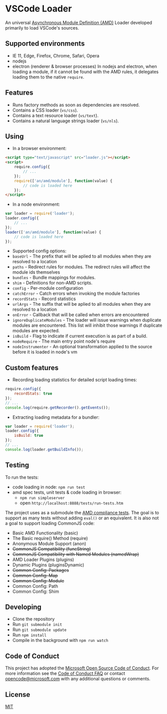 # VSCode Loader

An universal [Asynchronous Module Definition (AMD)](https://github.com/amdjs/amdjs-api/wiki/AMD) Loader developed primarily to load VSCode's sources.

## Supported environments
* IE 11, Edge, Firefox, Chrome, Safari, Opera
* nodejs
* electron (renderer & browser processes)
In nodejs and electron, when loading a module, if it cannot be found with the AMD rules, it delegates loading them to the native `require`.

## Features

* Runs factory methods as soon as dependencies are resolved.
* Contains a CSS loader (`vs/css`).
* Contains a text resource loader (`vs/text`).
* Contains a natural language strings loader (`vs/nls`).

## Using

* In a browser environment:
```html
<script type="text/javascript" src="loader.js"></script>
<script>
	require.config({
		// ...
	});
	require(['an/amd/module'], function(value) {
		// code is loaded here
	});
</script>
```
* In a node environment:
```javascript
var loader = require('loader');
loader.config({
	// ...
});
loader(['an/amd/module'], function(value) {
	// code is loaded here
});
```
* Supported config options:
 * `baseUrl` - The prefix that will be aplied to all modules when they are resolved to a location
 * `paths` - Redirect rules for modules. The redirect rules will affect the module ids themselves
 * `bundles` - Bundle mappings for modules.
 * `shim` - Definitions for non-AMD scripts.
 * `config` - Per-module configuration
 * `catchError` - Catch errors when invoking the module factories
 * `recordStats` - Record statistics
 * `urlArgs` - The suffix that will be aplied to all modules when they are resolved to a location
 * `onError` - Callback that will be called when errors are encountered
 * `ignoreDuplicateModules` - The loader will issue warnings when duplicate modules are encountered. This list will inhibit those warnings if duplicate modules are expected.
 * `isBuild` - Flag to indicate if current execution is as part of a build.
 * `nodeRequire` - The main entry point node's require
 * `nodeInstrumenter` - An optional transformation applied to the source before it is loaded in node's vm

## Custom features

* Recording loading statistics for detailed script loading times:
```javascript
require.config({
	recordStats: true
});
// ...
console.log(require.getRecorder().getEvents());
```

* Extracting loading metadata for a bundler:
```javascript
var loader = require('loader');
loader.config({
	isBuild: true
});
// ...
console.log(loader.getBuildInfo());
```

## Testing

To run the tests:
* code loading in node: `npm run test`
* amd spec tests, unit tests & code loading in browser:
  * `npm run simpleserver`
  * open `http://localhost:8888/tests/run-tests.htm`

The project uses as a submodule the [AMD compliance tests](https://github.com/amdjs/amdjs-tests). The goal is to support as many tests without adding `eval()` or an equivalent. It is also not a goal to support loading CommonJS code:

* Basic AMD Functionality (basic)
* The Basic require() Method (require)
* Anonymous Module Support (anon)
* ~~CommonJS Compatibility (funcString)~~
* ~~CommonJS Compatibility with Named Modules (namedWrap)~~
* AMD Loader Plugins (plugins)
* Dynamic Plugins (pluginsDynamic)
* ~~Common Config: Packages~~
* ~~Common Config: Map~~
* ~~Common Config: Module~~
* Common Config: Path
* Common Config: Shim

## Developing

* Clone the repository
* Run `git submodule init`
* Run `git submodule update`
* Run `npm install`
* Compile in the background with `npm run watch`

## Code of Conduct

This project has adopted the [Microsoft Open Source Code of Conduct](https://opensource.microsoft.com/codeofconduct/). For more information see the [Code of Conduct FAQ](https://opensource.microsoft.com/codeofconduct/faq/) or contact [opencode@microsoft.com](mailto:opencode@microsoft.com) with any additional questions or comments.

## License
[MIT](https://github.com/Microsoft/vscode-loader/blob/master/License.txt)

